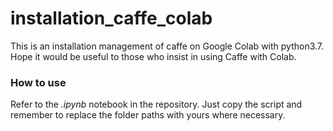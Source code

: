 # installation_caffe_colab
This is an installation management of caffe on Google Colab with python3.7. Hope it would be useful to those who insist in using Caffe with Colab.

### How to use
Refer to the *.ipynb* notebook in the repository. Just copy the script and remember to replace the folder paths with yours where necessary.
